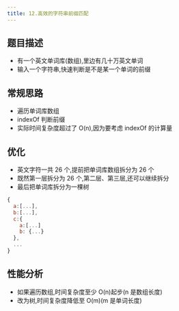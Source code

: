 ```yaml
---
title: 12.高效的字符串前缀匹配
---
```

## 题目描述

- 有一个英文单词库(数组),里边有几十万英文单词
- 输入一个字符串,快速判断是不是某一个单词的前缀

## 常规思路

- 遍历单词库数组
- indexOf 判断前缀
- 实际时间复杂度超过了 O(n),因为要考虑 indexOf 的计算量

## 优化

- 英文字符一共 26 个,提前把单词库数组拆分为 26 个
- 既然第一层拆分为 26 个,第二层、第三层,还可以继续拆分
- 最后把单词库拆分为一棵树

```js
{
  a:[...],
  b:[...],
  c:{
    a:[...]
    b: {...}
  },
  ...
}
```

## 性能分析

- 如果遍历数组,时间复杂度至少 O(n)起步(n 是数组长度)
- 改为树,时间复杂度降低至 O(m)(m 是单词长度)
